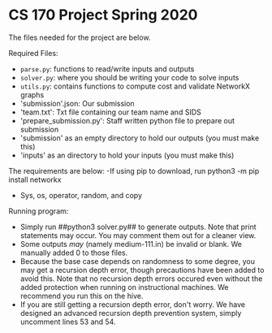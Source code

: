 # CS 170 Project Spring 2020



The files needed for the project are below.

Required Files:
- `parse.py`: functions to read/write inputs and outputs
- `solver.py`: where you should be writing your code to solve inputs
- `utils.py`: contains functions to compute cost and validate NetworkX graphs
- 'submission'.json: Our submission
- 'team.txt': Txt file containing our team name and SIDS
- 'prepare_submission.py': Staff written python file to prepare out submission
- 'submission' as an empty directory to hold our outputs (you must make this)
- 'inputs' as an directory to hold your inputs (you must make this)


The requirements are below:
-If using pip to download, run python3 -m pip install networkx
- Sys, os, operator, random, and copy

Running program:
- Simply run ##python3 solver.py## to generate outputs. Note that print statements may occur. You may comment them out
for a cleaner view.
- Some outputs *may* (namely medium-111.in) be invalid or blank. We manually added 0 to those files.
- Because the base case depends on randomness to some degree, you may get a recursion depth error, though
precautions have been added to avoid this. Note that no recursion depth errors occured even without the added
protection when running on instructional machines. We recommend you run this on the hive.
- If you are still getting a recursion depth error, don't worry. We have designed an advanced recursion depth prevention system, simply
uncomment lines 53 and 54.

